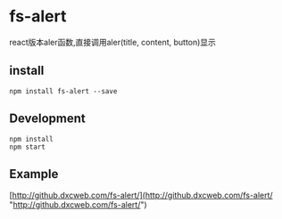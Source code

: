 # fs-alert
react版本aler函数,直接调用aler(title, content, button)显示
## install

```
npm install fs-alert --save
```
## Development

```
npm install
npm start
```
## Example
[http://github.dxcweb.com/fs-alert/](http://github.dxcweb.com/fs-alert/ "http://github.dxcweb.com/fs-alert/")
